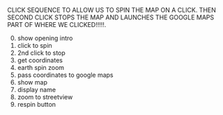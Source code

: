 CLICK SEQUENCE TO ALLOW US TO SPIN THE MAP ON A CLICK. THEN SECOND CLICK STOPS THE MAP AND LAUNCHES THE GOOGLE MAPS PART OF WHERE WE CLICKED!!!!!.


0. show opening intro
1. click to spin
2. 2nd click to stop
3. get coordinates
4. earth spin zoom
5. pass coordinates to google maps
6. show map
7. display name
8. zoom to streetview
9. respin button